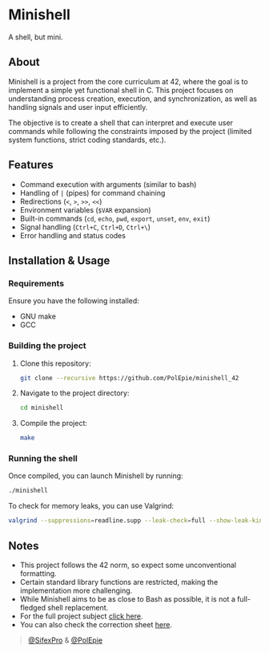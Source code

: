 # Minishell

A shell, but mini.

## About

Minishell is a project from the core curriculum at 42, where the goal is to implement a simple yet functional shell in C. This project focuses on understanding process creation, execution, and synchronization, as well as handling signals and user input efficiently.

The objective is to create a shell that can interpret and execute user commands while following the constraints imposed by the project (limited system functions, strict coding standards, etc.).

## Features

- Command execution with arguments (similar to bash)
- Handling of `|` (pipes) for command chaining
- Redirections (`<`, `>`, `>>`, `<<`)
- Environment variables (`$VAR` expansion)
- Built-in commands (`cd`, `echo`, `pwd`, `export`, `unset`, `env`, `exit`)
- Signal handling (`Ctrl+C`, `Ctrl+D`, `Ctrl+\`)
- Error handling and status codes

## Installation & Usage

### Requirements

Ensure you have the following installed:
- GNU make
- GCC

### Building the project

1. Clone this repository:
   ```sh
   git clone --recursive https://github.com/PolEpie/minishell_42
   ```
2. Navigate to the project directory:
   ```sh
   cd minishell
   ```
3. Compile the project:
   ```sh
   make
   ```

### Running the shell

Once compiled, you can launch Minishell by running:
   ```sh
   ./minishell
   ```
To check for memory leaks, you can use Valgrind:
```sh
valgrind --suppressions=readline.supp --leak-check=full --show-leak-kinds=all --trace-children=yes --track-fds=yes
```

## Notes

- This project follows the 42 norm, so expect some unconventional formatting.
- Certain standard library functions are restricted, making the implementation more challenging.
- While Minishell aims to be as close to Bash as possible, it is not a full-fledged shell replacement.
- For the full project subject [click here](https://cdn.intra.42.fr/pdf/pdf/136912/en.subject.pdf).
- You can also check the correction sheet [here](https://web.archive.org/web/20231228101331/https://rphlr.github.io/42-Evals/Cursus/Minishell/).


> [@SifexPro](https://github.com/SifexPro) & [@PolEpie](https://github.com/PolEpie)
